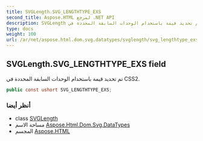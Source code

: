 ```yaml
---
title: SVGLength.SVG_LENGTHTYPE_EXS
second_title: Aspose.HTML لمرجع .NET API
description: SVGLength مجال. تم تحديد قيمة باستخدام الوحدات السابقة المحددة في CSS2.
type: docs
weight: 100
url: /ar/net/aspose.html.dom.svg.datatypes/svglength/svg_lengthtype_exs/
---
```

## SVGLength.SVG_LENGTHTYPE_EXS field

تم تحديد قيمة باستخدام الوحدات السابقة المحددة في CSS2.

```csharp
public const ushort SVG_LENGTHTYPE_EXS;
```

### أنظر أيضا

* class [SVGLength](../)
* مساحة الاسم [Aspose.Html.Dom.Svg.DataTypes](../../svglength/)
* المجسم [Aspose.HTML](../../../)



